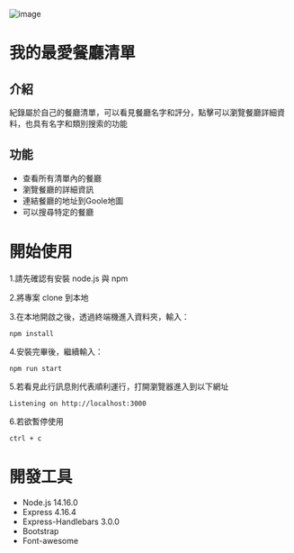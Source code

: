 ![image]()

# 我的最愛餐廳清單


## 介紹


紀錄屬於自己的餐廳清單，可以看見餐廳名字和評分，點擊可以瀏覽餐廳詳細資料，也具有名字和類別搜索的功能

## 功能
* 查看所有清單內的餐廳
* 瀏覽餐廳的詳細資訊
* 連結餐廳的地址到Goole地圖
* 可以搜尋特定的餐廳

# 開始使用

1.請先確認有安裝 node.js 與 npm

2.將專案 clone 到本地

3.在本地開啟之後，透過終端機進入資料夾，輸入：

 `npm install`

4.安裝完畢後，繼續輸入：
 
 `npm run start`

5.若看見此行訊息則代表順利運行，打開瀏覽器進入到以下網址

 `Listening on http://localhost:3000`
 
6.若欲暫停使用

 `ctrl + c`
 
 # 開發工具
 
 * Node.js 14.16.0
 * Express 4.16.4
 * Express-Handlebars 3.0.0
 * Bootstrap
 * Font-awesome
